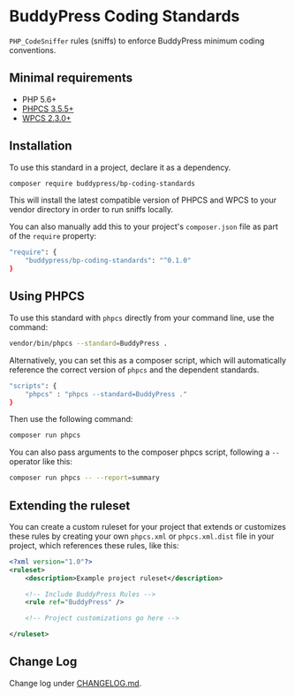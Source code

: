 # BuddyPress Coding Standards

`PHP_CodeSniffer` rules (sniffs) to enforce BuddyPress minimum coding conventions.

## Minimal requirements

* PHP 5.6+
* [PHPCS 3.5.5+](https://github.com/squizlabs/PHP_CodeSniffer/releases)
* [WPCS 2.3.0+](https://github.com/WordPress-Coding-Standards/WordPress-Coding-Standards/releases)

## Installation

To use this standard in a project, declare it as a dependency.

```bash
composer require buddypress/bp-coding-standards
```

This will install the latest compatible version of PHPCS and WPCS to your vendor directory in order to run sniffs locally.

You can also manually add this to your project's `composer.json` file as part of the `require` property:

```bash
"require": {
    "buddypress/bp-coding-standards": "^0.1.0"
}
```

## Using PHPCS

To use this standard with `phpcs` directly from your command line, use the command:

```bash
vendor/bin/phpcs --standard=BuddyPress .
```

Alternatively, you can set this as a composer script, which will automatically reference the correct version of `phpcs` and the dependent standards.

```bash
"scripts": {
    "phpcs" : "phpcs --standard=BuddyPress ."
}
```

Then use the following command:

```bash
composer run phpcs
```

You can also pass arguments to the composer phpcs script, following a `--` operator like this:

```bash
composer run phpcs -- --report=summary
```

## Extending the ruleset

You can create a custom ruleset for your project that extends or customizes these rules by creating your own  `phpcs.xml` or `phpcs.xml.dist` file in your project, which references these rules, like this:

```xml
<?xml version="1.0"?>
<ruleset>
    <description>Example project ruleset</description>

    <!-- Include BuddyPress Rules -->
    <rule ref="BuddyPress" />

    <!-- Project customizations go here -->

</ruleset>
```

## Change Log

Change log under [CHANGELOG.md](CHANGELOG.md).
